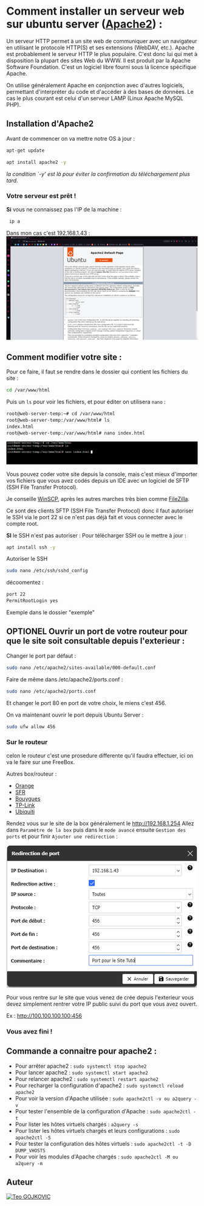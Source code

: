 # Comment installer un serveur web sur ubuntu server ([Apache2](https://doc.ubuntu-fr.org/apache2)) : 

Un serveur HTTP permet à un site web de communiquer avec un navigateur en utilisant le protocole HTTP(S) et ses extensions (WebDAV, etc.). Apache est probablement le serveur HTTP le plus populaire. C'est donc lui qui met à disposition la plupart des sites Web du WWW.
Il est produit par la Apache Software Foundation. C'est un logiciel libre fourni sous la licence spécifique Apache.

On utilise généralement Apache en conjonction avec d'autres logiciels, permettant d'interpréter du code et d'accéder à des bases de données. Le cas le plus courant est celui d'un serveur LAMP (Linux Apache MySQL PHP).

## Installation d'Apache2
Avant de commencer on va mettre notre OS à jour : 
```bash
apt-get update
```
```bash
apt install apache2 -y
```
*la condition `-y' est là pour éviter la confirmation du téléchargement plus tard.*

### Votre serveur est prêt !
 
**Si** vous ne connaissez pas l'IP de la machine : 
```bash
 ip a
 ```

Dans mon cas c'est 192.168.1.43 : 
![exemple](images/page.png)


## Comment modifier votre site : 
Pour ce faire, il faut se rendre dans le dossier qui contient les fichiers du site :
```bash
cd /var/www/html
```
Puis un `ls` pour voir les fichiers, et pour éditer on utilisera `nano` :
```bash
root@web-server-temp:~# cd /var/www/html
root@web-server-temp:/var/www/html# ls
index.html
root@web-server-temp:/var/www/html# nano index.html
```
![Alt text](images/cd.png)

Vous pouvez coder votre site depuis la console, mais c'est mieux d'importer vos fichiers que vous avez codés depuis un IDE avec un logiciel de SFTP (SSH File Transfer Protocol).

Je conseille [WinSCP](https://winscp.net/eng/download.php), après les autres marches très bien comme [FileZilla](https://filezilla-project.org).

Ce sont des clients SFTP (SSH File Transfer Protocol) donc il faut autoriser le SSH via le port 22 si ce n'est pas déjà fait et vous connecter avec le compte root.

**SI** le SSH n'est pas autoriser : 
Pour télécharger SSH ou le mettre à jour :
```bash
apt install ssh -y
```
Autoriser le SSH
```bash
sudo nano /etc/ssh/sshd_config
```
décoomentez : 
```bash
port 22
PermitRootLogin yes
```
Exemple dans le dossier "exemple"

## **OPTIONEL** Ouvrir un port de votre routeur pour que le site soit consultable depuis l'exterieur : 

Changer le port  par défaut : 
```bash
sudo nano /etc/apache2/sites-available/000-default.conf
```
Faire de même dans /etc/apache2/ports.conf : 
```bash
sudo nano /etc/apache2/ports.conf
```
Et changer le port 80 en port de votre choix, le miens c'est 456.

On va maintenant ouvrir le port depuis Ubuntu Server : 
```bash
sudo ufw allow 456
```



### Sur le routeur
celon le routeur c'est une prosedure differente qu'il faudra effectuer, ici on va le faire sur une FreeBox.

Autres box/routeur : 
- [Orange](https://pratiquepc.fr/ouvrir-des-ports-sur-une-livebox/)
- [SFR](https://fluxdeconnaissances.com/information/page/read/40568-comment-ouvrir-les-ports-de-ma-sfr-box)
- [Bouygues](https://pratiquepc.fr/ouvrir-des-ports-sur-une-bbox/)
- [TP-Link](https://www.tp-link.com/fr/support/faq/134/#:~:text=Cliquez%20sur%20Avancé->%20NAT->%20Serveurs%20virtuels%20à%20gauche.&text=Tapez%20Nom%20%2C%20le%20port%20externe,interne%20et%20cliquez%20sur%20Activer%20.)
- [Ubiquiti](https://help.ui.com/hc/en-us/articles/235723207-UniFi-Gateway-Port-Forwarding)

Rendez vous sur le site de la box généralement le http://192.168.1.254
Allez dans `Paramètre de la box` puis dans le `mode avancé` ensuite `Gestion des ports` et pour finir `Ajouter une redirection` :

![Alt text](images/port-freebox.png)

Pour vous  rentre sur le site que vous venez de crée depuis l'exterieur vous devez simplement rentrer votre IP public suivi du port que vous avez ouvert.

Ex : http://100.100.100.100:456

### Vous avez fini !

## Commande a connaitre pour apache2 : 
- Pour arrêter apache2 : `sudo systemctl stop apache2`
- Pour lancer apache2 : `sudo systemctl start apache2`
- Pour relancer apache2 : `sudo systemctl restart apache2`
- Pour recharger la configuration d'apache2 : `sudo systemctl reload apache2`
- Pour voir la version d'Apache utilisée : `sudo apache2ctl -v ou a2query -v`
- Pour tester l'ensemble de la configuration d'Apache : `sudo apache2ctl -t`
- Pour lister les hôtes virtuels chargés : `a2query -s`
- Pour lister les hôtes virtuels chargés et leurs configurations : `sudo apache2ctl -S`
- Pour tester la configuration des hôtes virtuels : `sudo apache2ctl -t -D DUMP_VHOSTS`
- Pour voir les modules d'Apache chargés : `sudo apache2ctl -M ou a2query -m`


## Auteur

[![Teo GOJKOVIC](https://img.shields.io/badge/Teo_GOJKOVIC-222e45?style=for-the-badge&logo=github&logoColor=white)](https://github.com/Teo-Gojkovic)
